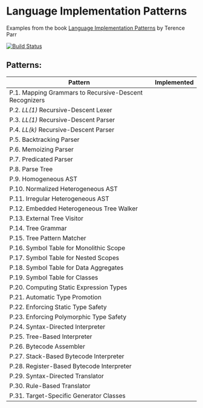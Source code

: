 # Language Implementation Patterns

Examples from the book [Language Implementation Patterns](https://pragprog.com/book/tpdsl/language-implementation-patterns) by Terence Parr

[![Build Status](https://travis-ci.org/LukasWoodtli/LanguageImplementationPatterns.svg?branch=master)](https://travis-ci.org/LukasWoodtli/LanguageImplementationPatterns)


## Patterns:

| Pattern                                                | Implemented |
|--------------------------------------------------------|-------------|
| P.1. Mapping Grammars to Recursive-Descent Recognizers |             |
| P.2. *LL(1)* Recursive-Descent Lexer                   |             |
| P.3. *LL(1)* Recursive-Descent Parser                  |             |
| P.4. *LL(k)* Recursive-Descent Parser                  |             |
| P.5. Backtracking Parser                               |             |
| P.6. Memoizing Parser                                  |             |
| P.7. Predicated Parser                                 |             |
| P.8. Parse Tree                                        |             |
| P.9. Homogeneous AST                                   |             |
| P.10. Normalized Heterogeneous AST                     |             |
| P.11. Irregular Heterogeneous AST                      |             |
| P.12. Embedded Heterogeneous Tree Walker               |             |
| P.13. External Tree Visitor                            |             |
| P.14. Tree Grammar                                     |             |
| P.15. Tree Pattern Matcher                             |             |
| P.16. Symbol Table for Monolithic Scope                |             |
| P.17. Symbol Table for Nested Scopes                   |             |
| P.18. Symbol Table for Data Aggregates                 |             |
| P.19. Symbol Table for Classes                         |             |
| P.20. Computing Static Expression Types                |             |
| P.21. Automatic Type Promotion                         |             |
| P.22. Enforcing Static Type Safety                     |             |
| P.23. Enforcing Polymorphic Type Safety                |             |
| P.24. Syntax-Directed Interpreter                      |             |
| P.25. Tree-Based Interpreter                           |             |
| P.26. Bytecode Assembler                               |             |
| P.27. Stack-Based Bytecode Interpreter                 |             |
| P.28. Register-Based Bytecode Interpreter              |             |
| P.29. Syntax-Directed Translator                       |             |
| P.30. Rule-Based Translator                            |             |
| P.31. Target-Specific Generator Classes                |             |

